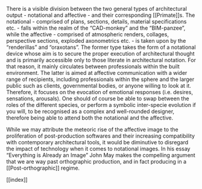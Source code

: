 There is a visible division between the two general types of architectural output - notational and affective - and their corresponding [[Primate]]s. The notational - comprised of plans, sections, details, material specifications etc. - falls within the realm of the “CAD-monkey” and the “BIM-panzee”, while the affective - comprised of atmospheric renders, collages, perspective sections, exploded axonometrics etc. - is taken upon by the “renderillas” and “oraxotans”. The former type takes the form of a notational device whose aim is to secure the proper execution of architectural thought and is primarily accessible only to those literate in architectural notation. For that reason, it mainly circulates between professionals within the built environment. The latter is aimed at affective communication with a wider range of recipients, including professionals within the sphere and the larger public such as clients, governmental bodies, or anyone willing to look at it. Therefore, it focuses on the evocation of emotional responses (i.e. desires, sensations, arousals). One should of course be able to swap between the roles of the different species, or perform a symbolic inter-specie evolution if you will, to be recognised as a complex and well-rounded designer, therefore being able to attend both the notational and the affective.

While we may attribute the meteoric rise of the affective image to the proliferation of post-production softwares and their increasing compatibility with contemporary architectural tools, it would be diminutive to disregard the impact of technology when it comes to notational images. In his essay “Everything is Already an Image” John May makes the compelling argument that we are way past orthographic production, and in fact producing in a [[Post-orthographic]] regime.



[[index]]